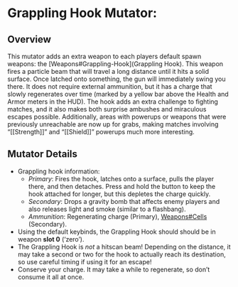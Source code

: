 Grappling Hook Mutator:
=======================

Overview
--------

This mutator adds an extra weapon to each players default spawn weapons: the [Weapons\#Grappling-Hook](Grappling Hook). This weapon fires a particle beam that will travel a long distance until it hits a solid surface. Once latched onto something, the gun will immediately swing you there. It does not require external ammunition, but it has a charge that slowly regenerates over time (marked by a yellow bar above the Health and Armor meters in the HUD). The hook adds an extra challenge to fighting matches, and it also makes both surprise ambushes and miraculous escapes possible. Additionally, areas with powerups or weapons that were previously unreachable are now up for grabs, making matches involving “[[Strength]]” and “[[Shield]]” powerups much more interesting.

Mutator Details
---------------

-   Grappling hook information:
    -   *Primary*: Fires the hook, latches onto a surface, pulls the player there, and then detaches. Press and hold the <FIRE> button to keep the hook attached for longer, but this depletes the charge quickly.
    -   *Secondary*: Drops a gravity bomb that affects enemy players and also releases light and smoke (similar to a flashbang).
    -   *Ammunition*: Regenerating charge (Primary), [Weapons\#Cells](Cells) (Secondary).
-   Using the default keybinds, the Grappling Hook should should be in weapon **slot 0** (‘zero’).
-   The Grappling Hook is *not* a hitscan beam! Depending on the distance, it may take a second or two for the hook to actually reach its destination, so use careful timing if using it for an escape!
-   Conserve your charge. It may take a while to regenerate, so don’t consume it all at once.

